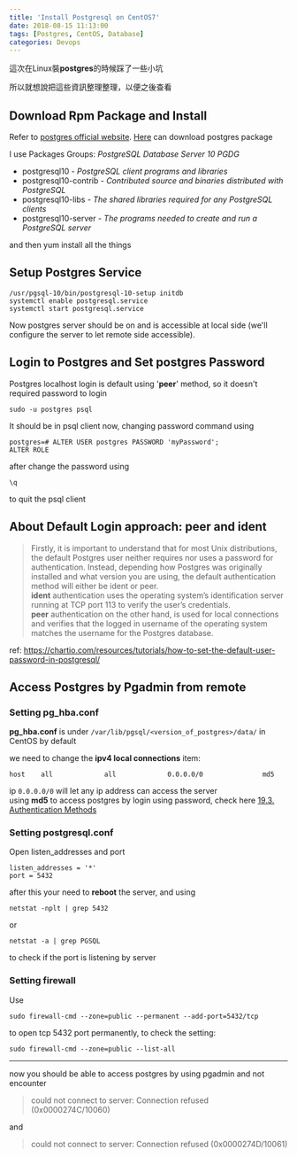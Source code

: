 ```yaml
---
title: 'Install Postgresql on CentOS7'
date: 2018-08-15 11:13:00
tags: [Postgres, CentOS, Database]
categories: Devops
---
```


這次在Linux裝**postgres**的時候踩了一些小坑

所以就想說把這些資訊整理整理，以便之後查看

<!--More-->

## Download Rpm Package and Install

Refer to [postgres official website](https://www.postgresql.org/download/linux/redhat/).
[Here](https://yum.postgresql.org/rpmchart.php) can download postgres package

I use Packages Groups: *PostgreSQL Database Server 10 PGDG*

+ postgresql10 - *PostgreSQL client programs and libraries*
+ postgresql10-contrib - *Contributed source and binaries distributed with PostgreSQL*
+ postgresql10-libs - *The shared libraries required for any PostgreSQL clients*
+ postgresql10-server - *The programs needed to create and run a PostgreSQL server*

and then yum install all the things

## Setup Postgres Service

    /usr/pgsql-10/bin/postgresql-10-setup initdb
    systemctl enable postgresql.service
    systemctl start postgresql.service

Now postgres server should be on and is accessible at local side (we'll configure the server to let remote side accessible).

## Login to Postgres and Set postgres Password

Postgres localhost login is default using '**peer**' method, so it doesn't required password to login

    sudo -u postgres psql

It should be in psql client now, changing password command using

    postgres=# ALTER USER postgres PASSWORD 'myPassword';
    ALTER ROLE

after change the password using

    \q

to quit the psql client

## About Default Login approach: peer and ident 

> Firstly, it is important to understand that for most Unix distributions, the default Postgres user neither requires nor uses a password for authentication. Instead, depending how Postgres was originally installed and what version you are using, the default authentication method will either be ident or peer.  
> **ident** authentication uses the operating system’s identification server running at TCP port 113 to verify the user’s credentials.  
> **peer** authentication on the other hand, is used for local connections and verifies that the logged in username of the operating system matches the username for the Postgres database.

ref: https://chartio.com/resources/tutorials/how-to-set-the-default-user-password-in-postgresql/

## Access Postgres by Pgadmin from remote

### Setting pg_hba.conf

**pg_hba.conf** is under `/var/lib/pgsql/<version_of_postgres>/data/` in CentOS by default

we need to change the **ipv4 local connections** item:

    host    all             all             0.0.0.0/0               md5

ip `0.0.0.0/0` will let any ip address can access the server  
using **md5** to access postgres by login using password, check here [19.3. Authentication Methods](https://www.postgresql.org/docs/9.1/static/auth-methods.html)

### Setting postgresql.conf

Open listen_addresses and port

    listen_addresses = '*' 
    port = 5432

after this your need to **reboot** the server, and using

    netstat -nplt | grep 5432

or 

    netstat -a | grep PGSQL

to check if the port is listening by server

### Setting firewall

Use

    sudo firewall-cmd --zone=public --permanent --add-port=5432/tcp

to open tcp 5432 port permanently, to check the setting:

    sudo firewall-cmd --zone=public --list-all

---

now you should be able to access postgres by using pgadmin and not encounter
> could not connect to server: Connection refused (0x0000274C/10060)

and 

> could not connect to server: Connection refused (0x0000274D/10061)
